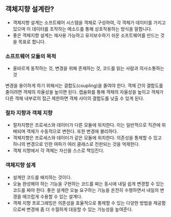 ## 객체지향 설계란?

- 객체지향 설계는 소프트웨어 시스템을 객체로 구성하여, 각 객체가 데이터를 가지고 있으며 이 데이터를 조작하는 메소드를 통해 상호작용하는 방식을 말합니다.
- 좋은 객체지향 설계는 재사용 가능하고 유지보수하기 쉬운 소프트웨어를 만드는 것을 목표로 합니다.

### 소프트웨어 모듈의 목적
- 올바르게 동작하는 것, 변경을 위해 존재하는 것, 코드를 읽는 사람과 의사소통하는 것

변경을 용이하게 하기 위해서는 결합도(coupling)을 줄여야 한다.
객체 간의 결합도를 줄이려면 객체의 자율성을 높이면 된다.
캡슐화를 통해 객체의 자율성을 높이고 객체가 다른 객체 내부로의 접근 제한하면 객체 사이의 결합도를 낮출 수 있게 된다. 


### 절차 지향과 객체 지향
- 절차지향은 프로세스와 데이터가 다른 모듈에 위치한다. 이는 일반적으로 직관에 위배되며 객체가 수동적으로 변한다. 또한 변경에 불리하다.
- 객체지향은 프로세스와 데이터가 같은 모듈에 위치한다. 의존성을 통제할 수 있고 하나의 변경으로 인한 여파가 여러 클래스로 전판되는 것을 억제한다.
- 객체 지향에서 각 객체는 자신을 스스로 책임진다.


### 객체지향 설계
- 설계란 코드를 배치하는 것이다.
- 오늘 완성해야 하는 기능을 구현하는 코드를 짜는 동시에 내일 쉽게 변경할 수 있는 코드를 짜야 한다. 좋은 설계란 오늘 요구하는 기능을 온전히 수행하면서 내일의 변경을 매끄럽게 수용할 수 있는 설계다.
- 객체 지향 프로그래밍은 의존성을 효율적으로 통제할 수 있는 다양한 방법을 제공함으로써 변경에 좀 더 수월하게 대응할 수 있는 가능성을 높여준다. 